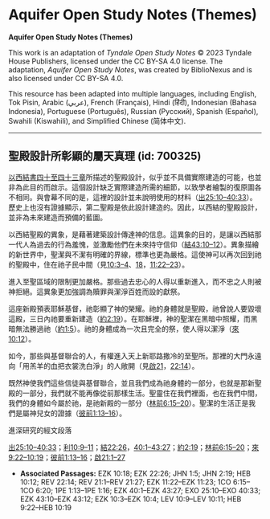 # Aquifer Open Study Notes (Themes)

**Aquifer Open Study Notes (Themes)**

This work is an adaptation of *Tyndale Open Study Notes* © 2023 Tyndale House Publishers, licensed under the CC BY\-SA 4\.0 license. The adaptation, *Aquifer Open Study Notes*, was created by BiblioNexus and is also licensed under CC BY\-SA 4\.0\.

This resource has been adapted into multiple languages, including English, Tok Pisin, Arabic (عربي), French (Français), Hindi (हिंदी), Indonesian (Bahasa Indonesia), Portuguese (Português), Russian (Русский), Spanish (Español), Swahili (Kiswahili), and Simplified Chinese (简体中文).



--------------------------------

## 聖殿設計所彰顯的屬天真理 (id: 700325)

[以西結書四十至四十三章](https://ref.ly/Ezek40:1-Ezek43:27)所描述的聖殿設計，似乎並不具備實際建造的可能，也並非為此目的而啟示。這個設計缺乏實際建造所需的細節，以致學者繪製的復原圖各不相同。與會幕不同的是，這裡的設計並未說明使用的材料（[出25:10–40:33](https://ref.ly/Exod25:10-Exod40:33)）。歷史上也沒有證據顯示，第二聖殿是依此設計建造的。因此，以西結的聖殿設計，並非為未來建造而預備的藍圖。

以西結聖殿的異象，是藉著建築設計傳達神的信息。這異象的目的，是讓以西結那一代人為過去的行為羞愧，並激勵他們在未來持守信仰（[結43:10–12](https://ref.ly/Ezek43:10-Ezek43:12)）。異象描繪的新世界中，聖潔與不潔有明確的界線，標準也更為嚴格。這使神可以再次回到祂的聖殿中，住在祂子民中間（見[10:3–4](https://ref.ly/Ezek10:3-Ezek10:4)、[18](https://ref.ly/Ezek10:18)，[11:22–23](https://ref.ly/Ezek11:22-Ezek11:23)）。

進入至聖區域的限制更加嚴格。那些過去忠心的人得以重新進入，而不忠之人則被神拒絕。這異象更加強調為贖罪與潔淨百姓而設的獻祭。

這座新殿預表耶穌基督，祂彰顯了神的榮耀。祂的身體就是聖殿，祂曾說人要毀壞這殿，三日內祂要重新建造（[約2:19](https://ref.ly/John2:19)）。在耶穌裡，神的聖潔在黑暗中照耀，而黑暗無法勝過祂（[約1:5](https://ref.ly/John1:5)）。祂的身體成為一次且完全的祭，使人得以潔淨（[來10:12](https://ref.ly/Heb10:12)）。

如今，那些與基督聯合的人，有權進入天上新耶路撒冷的至聖所。那裡的大門永遠向「用羔羊的血把衣裳洗白淨」的人敞開（見[啟21](https://ref.ly/Rev21:1-Rev21:27)，[22:14](https://ref.ly/Rev22:14)）。

既然神使我們這些信徒與基督聯合，並且我們成為祂身體的一部分，也就是那新聖殿的一部分，我們就不能再像從前那樣生活。聖靈住在我們裡面，也在我們中間，我們的身體如今屬於祂，是祂新殿的一部分（[林前6:15–20](https://ref.ly/1Cor6:15-1Cor6:20)）。聖潔的生活正是我們是屬神兒女的證據（[彼前1:13–16](https://ref.ly/1Pet1:13-1Pet1:16)）。

進深研究的經文段落

[出25:10–40:33](https://ref.ly/Exod25:10-Exod40:33)；[利10:9–11](https://ref.ly/Lev10:9-Lev10:11)；[結22:26](https://ref.ly/Ezek22:26)，[40:1–43:27](https://ref.ly/Ezek40:1-Ezek43:27)；[約2:19](https://ref.ly/John2:19)；[林前6:15–20](https://ref.ly/1Cor6:15-1Cor6:20)；[來9:22–10:19](https://ref.ly/Heb9:22-Heb10:19)；[彼前1:13–16](https://ref.ly/1Pet1:13-1Pet1:16)；[啟21:1–27](https://ref.ly/Rev21:1-Rev21:27)

* **Associated Passages:** EZK 10:18; EZK 22:26; JHN 1:5; JHN 2:19; HEB 10:12; REV 22:14; REV 21:1–REV 21:27; EZK 11:22–EZK 11:23; 1CO 6:15–1CO 6:20; 1PE 1:13–1PE 1:16; EZK 40:1–EZK 43:27; EXO 25:10–EXO 40:33; EZK 43:10–EZK 43:12; EZK 10:3–EZK 10:4; LEV 10:9–LEV 10:11; HEB 9:22–HEB 10:19

